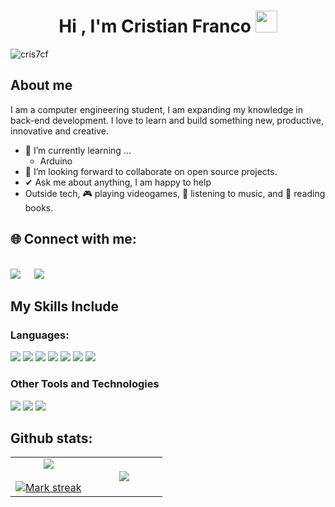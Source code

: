 <h1 align="center"><b>Hi , I'm Cristian Franco </b><img src="https://media.giphy.com/media/hvRJCLFzcasrR4ia7z/giphy.gif" width="35"></h1>
<!--  -->
<!-- VISTAS DEL PERFIL -->
<p align="left"> <img src="https://komarev.com/ghpvc/?username=cris7cf&label=Profile%20views&color=0e75b6&style=flat" alt="cris7cf" /> </p>

<h2>About me</h2>

I am a computer engineering student, I am expanding my knowledge in back-end development. I love to learn and build something new, productive, innovative and creative.
- 🌱 I’m currently learning ...
  - Arduino
- 👯 I’m looking forward to collaborate on open source projects.
- ✔ Ask me about anything, I am happy to help<br>
- Outside tech, 🎮 playing videogames, 🎵 listening to music, and 📖 reading books.

<h2>🌐 Connect with me:</h2>
<p>
<br>	
<a target="_blank" href="https://www.linkedin.com/in/cris7cf/"><img src="https://img.shields.io/badge/-LinkedIn-0077B5?style=for-the-badge&logo=Linkedin&logoColor=white"></img></a>
&emsp;
<a target="_blank" href="mailto:cristiancf.6421@gmail.com"
><img src="https://img.shields.io/badge/-Gmail-D14836?style=for-the-badge&logo=Gmail&logoColor=white"></img></a>
&emsp;

<br>
</p>

<h2>My Skills Include</h2>

<h3> Languages: </h3>
<span> 

<img src="https://img.shields.io/badge/-Java-007396?logo=java&logoColor=white&style=for-the-badge">
<img src="https://img.shields.io/badge/-Python-3776AB?logo=python&logoColor=white&style=for-the-badge">
<img src="https://img.shields.io/badge/HTML5-E34F26?style=for-the-badge&logo=html5&logoColor=white">
<img src="https://img.shields.io/badge/-CSS3-1572B6?logo=css3&logoColor=white&style=for-the-badge">
<img src="https://img.shields.io/badge/-Arduino-00979D?logo=arduino&logoColor=white&style=for-the-badge">
<img src="https://img.shields.io/badge/-C-A8B9CC?logo=c&logoColor=white&style=for-the-badge">
<img src="https://img.shields.io/badge/-C++-00599C?logo=c%2B%2B&logoColor=white&style=for-the-badge">
  
</span>


<h3> Other Tools and Technologies </h3>
<span>
  <img src="https://img.shields.io/badge/-Git-F05032?logo=git&logoColor=white&style=for-the-badge">
  <img src="https://img.shields.io/badge/-Linux-FCC624?logo=linux&logoColor=black&style=for-the-badge">  
   <img src="https://img.shields.io/badge/MySQL-00000F?style=for-the-badge&logo=mysql&logoColor=white">
</span>

<h2>Github stats:</h2> 
<!--- stats & Trophy (start) -->
<p align="center">
  <!--- stats (start) -->
<table align="center">
<tr border="none">
<td width="50%" align="center">
  <a href="https://github.com/cris7cf">
  <img  align="center"  src="https://github-readme-stats.vercel.app/api?username=cris7cf&theme=dark&show_icons=true&count_private=true" />
  </a>
  <br></br>
  <a href="https://github.com/cris7cf">
  <img  title="🔥 Get streak stats for your profile at git.io/streak-stats" alt="Mark streak" src="https://github-readme-streak-stats.herokuapp.com/?user=cris7cf&theme=dark&hide_border=false" />
  </a>
</td>

<td width="50%" align="center">
<a href="https://github.com/cris7cf">
  <img  align="center"  src="https://github-readme-stats.anuraghazra1.vercel.app/api/top-langs/?username=cris7cf&theme=dark&hide_border=false&no-bg=true&no-frame=true&langs_count=10"/>
</a>
  </td>
</tr>
</table>
<!--- stats (end) -->
